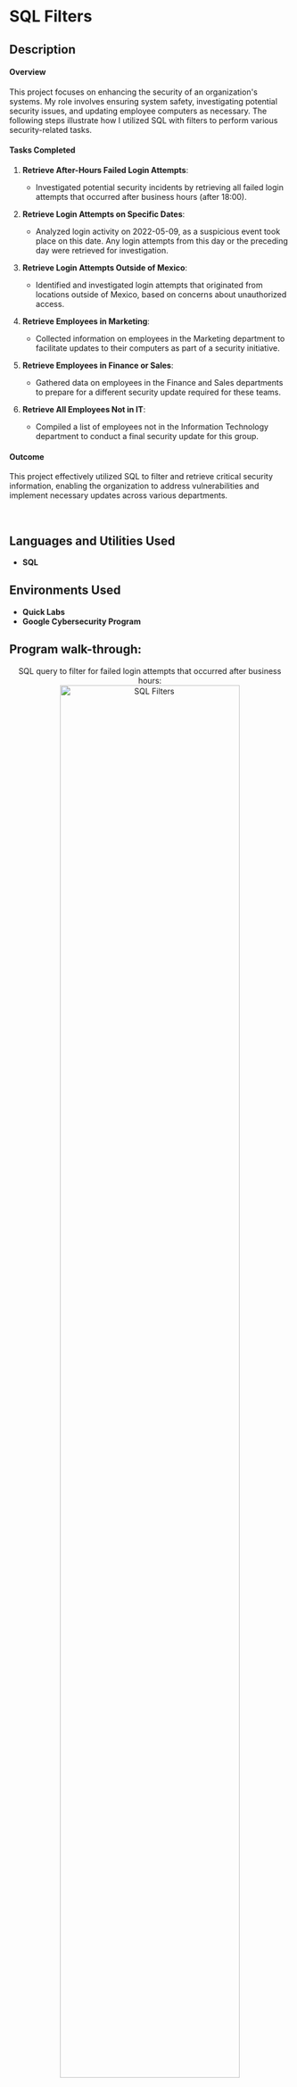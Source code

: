 <h1>SQL Filters</h1>


<h2>Description</h2>

#### Overview
This project focuses on enhancing the security of an organization's systems. My role involves ensuring system safety, investigating potential security issues, and updating employee computers as necessary. The following steps illustrate how I utilized SQL with filters to perform various security-related tasks.

#### Tasks Completed

1. **Retrieve After-Hours Failed Login Attempts**:
   - Investigated potential security incidents by retrieving all failed login attempts that occurred after business hours (after 18:00).

2. **Retrieve Login Attempts on Specific Dates**:
   - Analyzed login activity on 2022-05-09, as a suspicious event took place on this date. Any login attempts from this day or the preceding day were retrieved for investigation.

3. **Retrieve Login Attempts Outside of Mexico**:
   - Identified and investigated login attempts that originated from locations outside of Mexico, based on concerns about unauthorized access.

4. **Retrieve Employees in Marketing**:
   - Collected information on employees in the Marketing department to facilitate updates to their computers as part of a security initiative.

5. **Retrieve Employees in Finance or Sales**:
   - Gathered data on employees in the Finance and Sales departments to prepare for a different security update required for these teams.

6. **Retrieve All Employees Not in IT**:
   - Compiled a list of employees not in the Information Technology department to conduct a final security update for this group.

#### Outcome
This project effectively utilized SQL to filter and retrieve critical security information, enabling the organization to address vulnerabilities and implement necessary updates across various departments.


<br />


<h2>Languages and Utilities Used</h2>

- <b>SQL</b> 

<h2>Environments Used </h2>

- <b>Quick Labs</b>
- <b>Google Cybersecurity Program</b>

<h2>Program walk-through:</h2>

<p align="center">
SQL query to filter for failed login attempts that occurred after business hours:  <br/>
<img src="https://imgur.com/dTDYeCX.png" height="80%" width="80%" alt="SQL Filters"/>
<br />
<br />
SQL query to filter for login attempts that occurred on specific dates: <br/>
<img src="https://imgur.com/yhUysNJ.png" height="80%" width="80%" alt="SQL Filters"/>
<br />
<br />
SQL query to filter for login attempts that occurred outside of Mexico:  <br/>
<img src="https://imgur.com/pyrqzsX.png" height="80%" width="80%" alt="SQL Filters"/>
<br />
<br />
SQL query to filter for employee machines from employees in the Marketing department in the East building:  <br/>
<img src="https://imgur.com/rFbvXqM.png" height="80%" width="80%" alt="SQL Filters"/>
<br />
<br />
SQL query to filter for employee machines from employees in the Finance or Sales departments:  <br/>
<img src="https://imgur.com/uVmUTnz.png" height="80%" width="80%" alt="SQL Filters"/>
<br />
<br />
SQL query to filter for employee machines from employees not in the Information Technology department:  <br/>
<img src="https://imgur.com/ywrIf7m.png" height="80%" width="80%" alt="SQL Filters"/>
<br />
<br />
  
<!--
 ```diff
- text in red
+ text in green
! text in orange
# text in gray
@@ text in purple (and bold)@@
```
--!>
